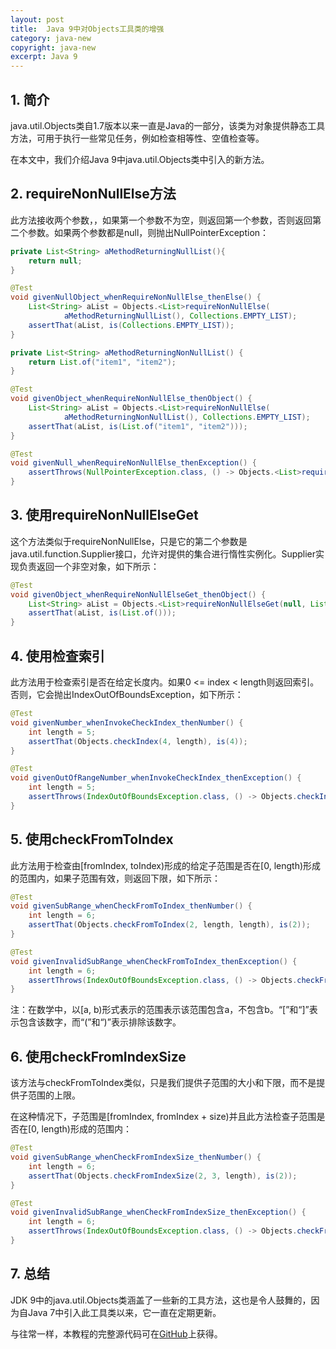 ```yaml
---
layout: post
title:  Java 9中对Objects工具类的增强
category: java-new
copyright: java-new
excerpt: Java 9
---
```


## 1. 简介

java.util.Objects类自1.7版本以来一直是Java的一部分，该类为对象提供静态工具方法，可用于执行一些常见任务，例如检查相等性、空值检查等。

在本文中，我们介绍Java 9中java.util.Objects类中引入的新方法。

## 2. requireNonNullElse方法

此方法接收两个参数，，如果第一个参数不为空，则返回第一个参数，否则返回第二个参数。如果两个参数都是null，则抛出NullPointerException：

```java
private List<String> aMethodReturningNullList(){
    return null;
}
```

```java
@Test
void givenNullObject_whenRequireNonNullElse_thenElse() {
	List<String> aList = Objects.<List>requireNonNullElse(
			aMethodReturningNullList(), Collections.EMPTY_LIST);
	assertThat(aList, is(Collections.EMPTY_LIST));
}

private List<String> aMethodReturningNonNullList() {
	return List.of("item1", "item2");
}

@Test
void givenObject_whenRequireNonNullElse_thenObject() {
	List<String> aList = Objects.<List>requireNonNullElse(
			aMethodReturningNonNullList(), Collections.EMPTY_LIST);
	assertThat(aList, is(List.of("item1", "item2")));
}

@Test
void givenNull_whenRequireNonNullElse_thenException() {
	assertThrows(NullPointerException.class, () -> Objects.<List>requireNonNullElse(null, null));
}
```

## 3. 使用requireNonNullElseGet

这个方法类似于requireNonNullElse，只是它的第二个参数是java.util.function.Supplier接口，允许对提供的集合进行惰性实例化。Supplier实现负责返回一个非空对象，如下所示：

```java
@Test
void givenObject_whenRequireNonNullElseGet_thenObject() {
	List<String> aList = Objects.<List>requireNonNullElseGet(null, List::of);
	assertThat(aList, is(List.of()));
}
```

## 4. 使用检查索引

此方法用于检查索引是否在给定长度内。如果0 <= index < length则返回索引。否则，它会抛出IndexOutOfBoundsException，如下所示：

```java
@Test
void givenNumber_whenInvokeCheckIndex_thenNumber() {
	int length = 5;
	assertThat(Objects.checkIndex(4, length), is(4));
}

@Test
void givenOutOfRangeNumber_whenInvokeCheckIndex_thenException() {
	int length = 5;
	assertThrows(IndexOutOfBoundsException.class, () -> Objects.checkIndex(5, length));
}
```

## 5. 使用checkFromToIndex

此方法用于检查由[fromIndex, toIndex)形成的给定子范围是否在[0, length)形成的范围内，如果子范围有效，则返回下限，如下所示：

```java
@Test
void givenSubRange_whenCheckFromToIndex_thenNumber() {
	int length = 6;
	assertThat(Objects.checkFromToIndex(2, length, length), is(2));
}

@Test
void givenInvalidSubRange_whenCheckFromToIndex_thenException() {
	int length = 6;
	assertThrows(IndexOutOfBoundsException.class, () -> Objects.checkFromToIndex(2, 7, length));
}
```

注：在数学中，以[a, b)形式表示的范围表示该范围包含a，不包含b。“[”和“]”表示包含该数字，而“(”和“)”表示排除该数字。

## 6. 使用checkFromIndexSize

该方法与checkFromToIndex类似，只是我们提供子范围的大小和下限，而不是提供子范围的上限。

在这种情况下，子范围是[fromIndex, fromIndex + size)并且此方法检查子范围是否在[0, length)形成的范围内：

```java
@Test
void givenSubRange_whenCheckFromIndexSize_thenNumber() {
	int length = 6;
	assertThat(Objects.checkFromIndexSize(2, 3, length), is(2));
}

@Test
void givenInvalidSubRange_whenCheckFromIndexSize_thenException() {
	int length = 6;
	assertThrows(IndexOutOfBoundsException.class, () -> Objects.checkFromIndexSize(2, 6, length));
}
```

## 7. 总结

JDK 9中的java.util.Objects类涵盖了一些新的工具方法，这也是令人鼓舞的，因为自Java 7中引入此工具类以来，它一直在定期更新。

与往常一样，本教程的完整源代码可在[GitHub](https://github.com/tuyucheng7/taketoday-tutorial4j/tree/master/java-core-modules/java-9-improvements)上获得。